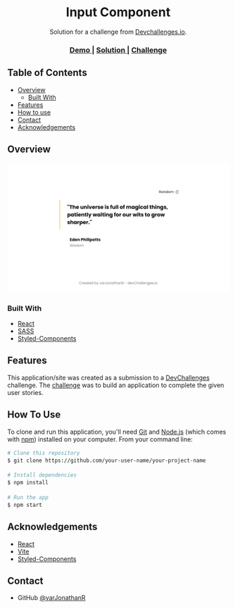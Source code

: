 <h1 align="center">Input Component</h1>

<div align="center">
   Solution for a challenge from  <a href="http://devchallenges.io" target="_blank">Devchallenges.io</a>.
</div>

<div align="center">
  <h3>
    <a href="https://input-component-varjonathanr.netlify.app/">
      Demo
    </a>
    <span> | </span>
    <a href="https://devchallenges.io/solutions/QNP88rWYv4XzNFxW1WRr">
      Solution
    </a>
    <span> | </span>
    <a href="https://devchallenges.io/challenges/8Y3J4ucAMQpSnYTwwWW8">
      Challenge
    </a>
  </h3>
</div>

<!-- TABLE OF CONTENTS -->

## Table of Contents

- [Overview](#overview)
  - [Built With](#built-with)
- [Features](#features)
- [How to use](#how-to-use)
- [Contact](#contact)
- [Acknowledgements](#acknowledgements)

<!-- OVERVIEW -->

## Overview

![preview](https://github.com/varJonathanR/quote-generator/blob/main/src/assets/quote-generator_preview.png)

### Built With

- [React](https://reactjs.org/)
- [SASS](https://sass-lang.com/)
- [Styled-Components](https://styled-components.com/)

## Features

This application/site was created as a submission to a [DevChallenges](https://devchallenges.io/challenges) challenge. The [challenge](https://devchallenges.io/challenges/TSqutYM4c5WtluM7QzGp) was to build an application to complete the given user stories.

## How To Use

To clone and run this application, you'll need [Git](https://git-scm.com) and [Node.js](https://nodejs.org/en/download/) (which comes with [npm](http://npmjs.com)) installed on your computer. From your command line:

```bash
# Clone this repository
$ git clone https://github.com/your-user-name/your-project-name

# Install dependencies
$ npm install

# Run the app
$ npm start
```

## Acknowledgements

- [React](https://reactjs.org/)
- [Vite](https://vitejs.dev/)
- [Styled-Components](https://styled-components.com/)

## Contact

- GitHub [@varJonathanR](https://github.com/varJonathanR)
